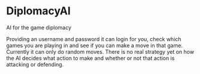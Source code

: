 # DiplomacyAI
AI for the game diplomacy

Providing an username and password it can login for you, check which games you are playing in and see if you can make a move in that game.
Currently it can only do random moves. 
There is no real strategy yet on how the AI decides what action to make and whether or not that action is attacking or defending.

